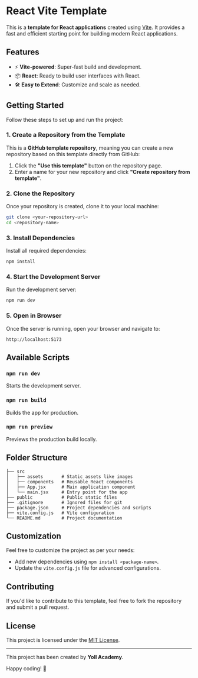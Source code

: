 # React Vite Template

This is a **template for React applications** created using [Vite](https://vitejs.dev/). It provides a fast and efficient starting point for building modern React applications.

## Features
- ⚡ **Vite-powered**: Super-fast build and development.
- 📦 **React**: Ready to build user interfaces with React.
- 🛠️ **Easy to Extend**: Customize and scale as needed.

## Getting Started

Follow these steps to set up and run the project:

### 1. Create a Repository from the Template
This is a **GitHub template repository**, meaning you can create a new repository based on this template directly from GitHub:
1. Click the **"Use this template"** button on the repository page.
2. Enter a name for your new repository and click **"Create repository from template"**.

### 2. Clone the Repository
Once your repository is created, clone it to your local machine:
```bash
git clone <your-repository-url>
cd <repository-name>
```

### 3. Install Dependencies
Install all required dependencies:
```bash
npm install
```

### 4. Start the Development Server
Run the development server:
```bash
npm run dev
```

### 5. Open in Browser
Once the server is running, open your browser and navigate to:
```
http://localhost:5173
```

## Available Scripts

### `npm run dev`
Starts the development server.

### `npm run build`
Builds the app for production.

### `npm run preview`
Previews the production build locally.

## Folder Structure
```
├── src
│   ├── assets       # Static assets like images
│   ├── components   # Reusable React components
│   ├── App.jsx      # Main application component
│   └── main.jsx     # Entry point for the app
├── public           # Public static files
├── .gitignore       # Ignored files for git
├── package.json     # Project dependencies and scripts
├── vite.config.js   # Vite configuration
└── README.md        # Project documentation
```

## Customization
Feel free to customize the project as per your needs:
- Add new dependencies using `npm install <package-name>`.
- Update the `vite.config.js` file for advanced configurations.

## Contributing
If you'd like to contribute to this template, feel free to fork the repository and submit a pull request.

## License
This project is licensed under the [MIT License](LICENSE).

---

This project has been created by **Yoll Academy**.

Happy coding! 🎉
